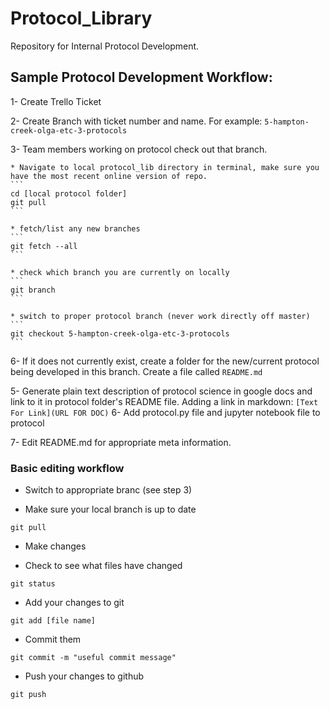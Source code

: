 # Protocol_Library

Repository for Internal Protocol Development.

## Sample Protocol Development Workflow:

1- Create Trello Ticket

2- Create Branch with ticket number and name. For example: `5-hampton-creek-olga-etc-3-protocols`

3- Team members working on protocol check out that branch.
	
	* Navigate to local protocol_lib directory in terminal, make sure you have the most recent online version of repo.
	```
	cd [local protocol folder]
	git pull
	```
	
	* fetch/list any new branches
	```
	git fetch --all
	```
	
	* check which branch you are currently on locally
	```
	git branch
	```
	
	* switch to proper protocol branch (never work directly off master)
	```
	git checkout 5-hampton-creek-olga-etc-3-protocols
	```
6- If it does not currently exist, create a folder for the new/current protocol being developed in this branch. Create a file called `README.md`

5- Generate plain text description of protocol science in google docs and link to it in protocol folder's README file. 
	Adding a link in markdown:
	```
	[Text For Link](URL FOR DOC)
	```
6- Add protocol.py file and jupyter notebook file to protocol

7- Edit README.md for appropriate meta information.

### Basic editing workflow

* Switch to appropriate branc (see step 3)

* Make sure your local branch is up to date
```
git pull
```

* Make changes

* Check to see what files have changed
```
git status
```

* Add your changes to git
```
git add [file name]
```
* Commit them
```
git commit -m "useful commit message"
```
* Push your changes to github
```
git push 
```






